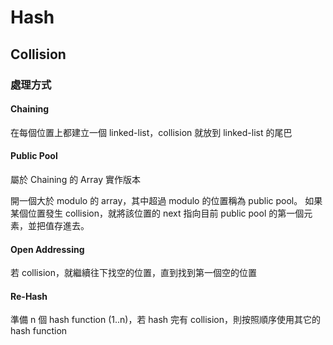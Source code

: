 # Hash 

## Collision

### 處理方式
#### Chaining 
在每個位置上都建立一個 linked-list，collision 就放到 linked-list 的尾巴

#### Public Pool
屬於 Chaining 的 Array 實作版本

開一個大於 modulo 的 array，其中超過 modulo 的位置稱為 public pool。
如果某個位置發生 collision，就將該位置的 next 指向目前 public pool 的第一個元素，並把值存進去。

#### Open Addressing
若 collision，就繼續往下找空的位置，直到找到第一個空的位置

#### Re-Hash
準備 n 個 hash function (1..n)，若 hash 完有 collision，則按照順序使用其它的 hash function